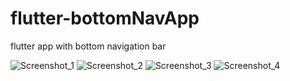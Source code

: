 # flutter-bottomNavApp
flutter app with bottom navigation bar

![Screenshot_1](https://github.com/cnrgks/flutter-bottomNavApp/assets/126814579/02e7e3d7-3b69-403a-aa9a-367e2751f9ab)
![Screenshot_2](https://github.com/cnrgks/flutter-bottomNavApp/assets/126814579/9f06f40b-396b-4c21-bce7-869ce8b38eae)
![Screenshot_3](https://github.com/cnrgks/flutter-bottomNavApp/assets/126814579/d474631c-a4ec-441a-8074-e967e8129943)
![Screenshot_4](https://github.com/cnrgks/flutter-bottomNavApp/assets/126814579/c3945e9a-601d-4ff2-b023-5db3b784e2b7)
